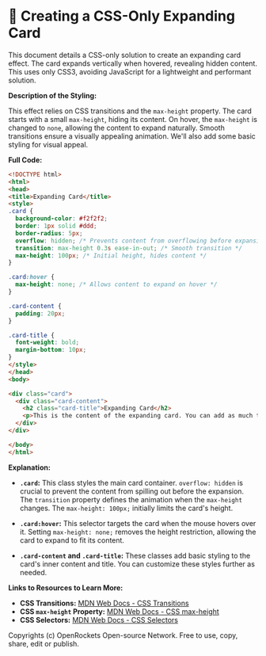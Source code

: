 # 🐞 Creating a CSS-Only Expanding Card


This document details a CSS-only solution to create an expanding card effect.  The card expands vertically when hovered, revealing hidden content. This uses only CSS3, avoiding JavaScript for a lightweight and performant solution.


**Description of the Styling:**

This effect relies on CSS transitions and the `max-height` property.  The card starts with a small `max-height`, hiding its content. On hover, the `max-height` is changed to `none`, allowing the content to expand naturally.  Smooth transitions ensure a visually appealing animation.  We'll also add some basic styling for visual appeal.

**Full Code:**

```html
<!DOCTYPE html>
<html>
<head>
<title>Expanding Card</title>
<style>
.card {
  background-color: #f2f2f2;
  border: 1px solid #ddd;
  border-radius: 5px;
  overflow: hidden; /* Prevents content from overflowing before expansion */
  transition: max-height 0.3s ease-in-out; /* Smooth transition */
  max-height: 100px; /* Initial height, hides content */
}

.card:hover {
  max-height: none; /* Allows content to expand on hover */
}

.card-content {
  padding: 20px;
}

.card-title {
  font-weight: bold;
  margin-bottom: 10px;
}
</style>
</head>
<body>

<div class="card">
  <div class="card-content">
    <h2 class="card-title">Expanding Card</h2>
    <p>This is the content of the expanding card. You can add as much text and other elements as you need.  Lorem ipsum dolor sit amet, consectetur adipiscing elit. Sed nec enim nec nibh volutpat ultrices. </p>
  </div>
</div>

</body>
</html>
```

**Explanation:**

* **`.card`:** This class styles the main card container. `overflow: hidden` is crucial to prevent the content from spilling out before the expansion. The `transition` property defines the animation when the `max-height` changes.  The `max-height: 100px;` initially limits the card's height.

* **`.card:hover`:** This selector targets the card when the mouse hovers over it.  Setting `max-height: none;` removes the height restriction, allowing the card to expand to fit its content.

* **`.card-content` and `.card-title`:** These classes add basic styling to the card's inner content and title.  You can customize these styles further as needed.


**Links to Resources to Learn More:**

* **CSS Transitions:** [MDN Web Docs - CSS Transitions](https://developer.mozilla.org/en-US/docs/Web/CSS/transition)
* **CSS `max-height` Property:** [MDN Web Docs - CSS max-height](https://developer.mozilla.org/en-US/docs/Web/CSS/max-height)
* **CSS Selectors:** [MDN Web Docs - CSS Selectors](https://developer.mozilla.org/en-US/docs/Web/CSS/CSS_Selectors)


Copyrights (c) OpenRockets Open-source Network. Free to use, copy, share, edit or publish.

